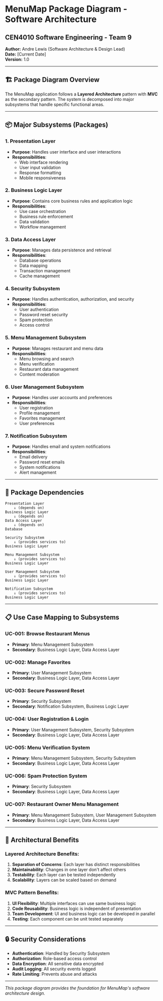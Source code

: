 # MenuMap Package Diagram - Software Architecture
## CEN4010 Software Engineering - Team 9

**Author:** Andre Lewis (Software Architecture & Design Lead)  
**Date:** [Current Date]  
**Version:** 1.0  

---

## 🏗️ Package Diagram Overview

The MenuMap application follows a **Layered Architecture** pattern with **MVC** as the secondary pattern. The system is decomposed into major subsystems that handle specific functional areas.

---

## 📦 Major Subsystems (Packages)

### **1. Presentation Layer**
- **Purpose**: Handles user interface and user interactions
- **Responsibilities**: 
  - Web interface rendering
  - User input validation
  - Response formatting
  - Mobile responsiveness

### **2. Business Logic Layer**
- **Purpose**: Contains core business rules and application logic
- **Responsibilities**:
  - Use case orchestration
  - Business rule enforcement
  - Data validation
  - Workflow management

### **3. Data Access Layer**
- **Purpose**: Manages data persistence and retrieval
- **Responsibilities**:
  - Database operations
  - Data mapping
  - Transaction management
  - Cache management

### **4. Security Subsystem**
- **Purpose**: Handles authentication, authorization, and security
- **Responsibilities**:
  - User authentication
  - Password reset security
  - Spam protection
  - Access control

### **5. Menu Management Subsystem**
- **Purpose**: Manages restaurant and menu data
- **Responsibilities**:
  - Menu browsing and search
  - Menu verification
  - Restaurant data management
  - Content moderation

### **6. User Management Subsystem**
- **Purpose**: Handles user accounts and preferences
- **Responsibilities**:
  - User registration
  - Profile management
  - Favorites management
  - User preferences

### **7. Notification Subsystem**
- **Purpose**: Handles email and system notifications
- **Responsibilities**:
  - Email delivery
  - Password reset emails
  - System notifications
  - Alert management

---

## 🔗 Package Dependencies

```
Presentation Layer
    ↓ (depends on)
Business Logic Layer
    ↓ (depends on)
Data Access Layer
    ↓ (depends on)
Database

Security Subsystem
    ↓ (provides services to)
Business Logic Layer

Menu Management Subsystem
    ↓ (provides services to)
Business Logic Layer

User Management Subsystem
    ↓ (provides services to)
Business Logic Layer

Notification Subsystem
    ↓ (provides services to)
Business Logic Layer
```

---

## 📋 Use Case Mapping to Subsystems

### **UC-001: Browse Restaurant Menus**
- **Primary**: Menu Management Subsystem
- **Secondary**: Business Logic Layer, Data Access Layer

### **UC-002: Manage Favorites**
- **Primary**: User Management Subsystem
- **Secondary**: Business Logic Layer, Data Access Layer

### **UC-003: Secure Password Reset**
- **Primary**: Security Subsystem
- **Secondary**: Notification Subsystem, Business Logic Layer

### **UC-004: User Registration & Login**
- **Primary**: User Management Subsystem, Security Subsystem
- **Secondary**: Business Logic Layer, Data Access Layer

### **UC-005: Menu Verification System**
- **Primary**: Menu Management Subsystem, Security Subsystem
- **Secondary**: Business Logic Layer, Data Access Layer

### **UC-006: Spam Protection System**
- **Primary**: Security Subsystem
- **Secondary**: Business Logic Layer, Data Access Layer

### **UC-007: Restaurant Owner Menu Management**
- **Primary**: Menu Management Subsystem, User Management Subsystem
- **Secondary**: Business Logic Layer, Data Access Layer

---

## 🎯 Architectural Benefits

### **Layered Architecture Benefits:**
1. **Separation of Concerns**: Each layer has distinct responsibilities
2. **Maintainability**: Changes in one layer don't affect others
3. **Testability**: Each layer can be tested independently
4. **Scalability**: Layers can be scaled based on demand

### **MVC Pattern Benefits:**
1. **UI Flexibility**: Multiple interfaces can use same business logic
2. **Code Reusability**: Business logic is independent of presentation
3. **Team Development**: UI and business logic can be developed in parallel
4. **Testing**: Each component can be unit tested separately

---

## 🔒 Security Considerations

- **Authentication**: Handled by Security Subsystem
- **Authorization**: Role-based access control
- **Data Encryption**: All sensitive data encrypted
- **Audit Logging**: All security events logged
- **Rate Limiting**: Prevents abuse and attacks

---

*This package diagram provides the foundation for MenuMap's software architecture design.*
